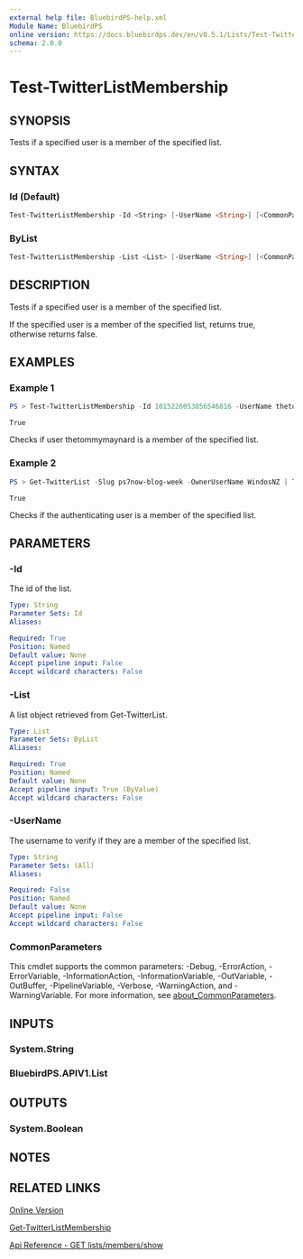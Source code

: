 ```yaml
---
external help file: BluebirdPS-help.xml
Module Name: BluebirdPS
online version: https://docs.bluebirdps.dev/en/v0.5.1/Lists/Test-TwitterListMembership
schema: 2.0.0
---
```


# Test-TwitterListMembership

## SYNOPSIS

Tests if a specified user is a member of the specified list.

## SYNTAX

### Id (Default)

```powershell
Test-TwitterListMembership -Id <String> [-UserName <String>] [<CommonParameters>]
```

### ByList

```powershell
Test-TwitterListMembership -List <List> [-UserName <String>] [<CommonParameters>]
```

## DESCRIPTION

Tests if a specified user is a member of the specified list.

If the specified user is a member of the specified list, returns true, otherwise returns false.

## EXAMPLES

### Example 1

```powershell
PS > Test-TwitterListMembership -Id 1015226053856546816 -UserName thetommymaynard
```

```text
True
```

Checks if user thetommymaynard is a member of the specified list.

### Example 2

```powershell
PS > Get-TwitterList -Slug ps7now-blog-week -OwnerUserName WindosNZ | Test-TwitterListMembership
```

```text
True
```

Checks if the authenticating user is a member of the specified list.

## PARAMETERS

### -Id

The id of the list.

```yaml
Type: String
Parameter Sets: Id
Aliases:

Required: True
Position: Named
Default value: None
Accept pipeline input: False
Accept wildcard characters: False
```

### -List

A list object retrieved from Get-TwitterList.

```yaml
Type: List
Parameter Sets: ByList
Aliases:

Required: True
Position: Named
Default value: None
Accept pipeline input: True (ByValue)
Accept wildcard characters: False
```

### -UserName

The username to verify if they are a member of the specified list.

```yaml
Type: String
Parameter Sets: (All)
Aliases:

Required: False
Position: Named
Default value: None
Accept pipeline input: False
Accept wildcard characters: False
```

### CommonParameters

This cmdlet supports the common parameters: -Debug, -ErrorAction, -ErrorVariable, -InformationAction, -InformationVariable, -OutVariable, -OutBuffer, -PipelineVariable, -Verbose, -WarningAction, and -WarningVariable. For more information, see [about_CommonParameters](http://go.microsoft.com/fwlink/?LinkID=113216).

## INPUTS

### System.String

### BluebirdPS.APIV1.List

## OUTPUTS

### System.Boolean

## NOTES

## RELATED LINKS

[Online Version](https://docs.bluebirdps.dev/en/v0.5.1/Lists/Test-TwitterListMembership)

[Get-TwitterListMembership](https://docs.bluebirdps.dev/en/v0.5.1/Lists/Get-TwitterListMembership)

[Api Reference - GET lists/members/show](https://developer.twitter.com/en/docs/twitter-api/v1/accounts-and-users/create-manage-lists/api-reference/get-lists-members-show)
